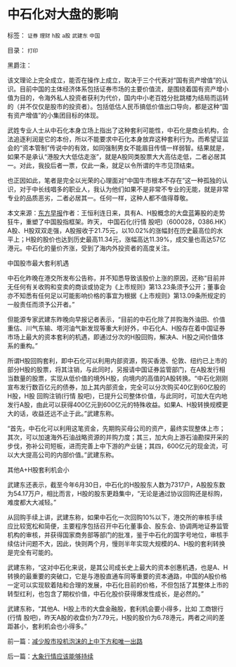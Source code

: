 # 中石化对大盘的影响

标签： `证券` `理财` `h股` `a股` `武建东` `中国` 

目录： `打印`

黑爵注：

该文理论上完全成立，能否在操作上成立，取决于三个代表对“国有资产增值”的认识。目前中国的主体经济体系包括证券市场的主要价值流，是围绕着国有资产增小值为目的，令海外私人投资者获利为代价，国内中小老百姓分批跳楼为结局而运转的（并不仅仅是股市的投资者）。包括低估人民币搞低价值出口导向，都是这种“国有资产增值”的小集团目标的体现。

武姓专业人士从中石化本身立场上指出了这种套利可能性，中石化是商业机构，合法追逐利润是它的本份，所以不能要求中石化本身放弃这种套利行为。而希望证监会的“资本管制”传说中的有效，如同强制男女不能眉目传情一样弱智。结果就是，如果不是承认“港股大大低估走涨”，就是A股同类股票大大高估走低，二者必居其一。对此，我投后者一票，仅此一条，就足以令所谓的牛市见顶结束。

也正因如此，笔者是完全以光荣的心理面对“中国牛市根本不存在”这一种孤独的认识，对于中长线唱多的职业人，我认为他们如果不是非常不专业的无能，就是非常专业的品质恶劣，二者必居其一。任何一样，这种人都不值得尊敬。









本文来源：[东方早报](http://media.163.com/special/007625CB/dfzb.html)作者：王恒利连日来，具有A、H股概念的大盘蓝筹股的走势狂牛，重塑了中国股指框架。昨天， 中国石化(行情
股吧)（600028，0386.HK）A股、H股双双走强，A股报收于21.75元，以10.02%的涨幅封在历史最高位的水平上；H股的股价也达到历史最高11.34元，涨幅高达11.39%，成交量也高达57亿港元。中石化的量价齐涨，受到了海内外投资者的高度关注。



中国股市最大套利机遇



中石化昨晚在港交所发布公告称，并不知悉导致该股价上涨的原因，还称“目前并无任何有关收购和变卖的商谈或协定为《上市规则》第13.23条须予公开；董事会亦不知悉有任何足以可能影响价格的事宜为根据《上市规则》第13.09条所规定的一般责任而须予公开者。”



但能源专家武建东昨晚向早报记者表示，“目前的中石化除了并购海外油田、价值重估、川气东输、塔河油气新发现等重大利好外，中石化A、H股存在着中国证券市场上最大的资本套利的机遇，即通过分次的H股回购，解决A、H股之间价值体系的重构。”



所谓H股回购套利，即中石化可以利用内部资源，购买香港、伦敦、纽约已上市的部分H股的股票，将其注销，与此同时，另报请中国证券监管部门，在A股发行相当数量的股票，实现从低价值的境外H股，向境内的高值的A股转换。“中石化刚刚宣布发行数百亿元的债券，加上其内部资金，完全可以分次购买40亿到60亿股的H股，H股
回购注销(行情
股吧)，已提升公司整体价值，与此同时，可加大在内地发行A股，由此可以获得400亿元到600亿元的特殊收益。如果A、H股转换规模更大的话，收益还远不止于此。”武建东称。



“首先，中石化可以利用这笔资金，先期购买母公司的资产，最终实现整体上市；其次，可以加速海外石油战略资源的并购力度；其三，加大向上游石油勘探开采的步伐，弥补公司短板，进而完善上中下游的产业链；其四，600亿元的现金流，可以大大提高公司的内部价值。”武建东称。



其他A+H股套利机会小



武建东还表示，截至今年6月30日，中石化的H股股东人数为7317户，A股股东数为54.17万户，相比而言，H股的股东更趋集中，“无论是通过协议回购还是标购，难度都大大减轻。”



从回购手续上讲，武建东称，如果中石化一次回购10%以下，港交所的审核手续应比较宽松和简便，主要程序包括召开中石化董事会、股东会、协调两地证券监管机构的审核，并获得国家商务部等部门的批准，鉴于中石化的国字号地位，审核手续估计问题不大，因此，快则两个月，慢则半年实现大规模的A、H股的套利转换是完全有可能的。



武建东称，“这对中石化来说，是其公司成长史上最大的资本创惠机遇，也是A、H转换的最重要的突破口，它是与港股直通车同等重要的资本通路，中国的A股价格一定可以实现软着陆和合理的发展，中石化目前的价格，不但包括了其整体上市的转型红利，也包含了期权价值，中石化股价获得爆发性成长，是必然的。”



武建东称，“其他A、H股上市的大盘金融股，套利机会要小得多，比如 工商银行(行情
股吧)，昨天A股的收盘价为7.79元，H股的股价为6.78港元，两者之间的差距甚小，套利机会也小得多。”

前一篇：[减少股市投机泡沫的上中下方和唯一出路](../../../2007/10/11/减少股市投机泡沫的上中下方和唯一出路.md)

后一篇：[大象行情应该能够持续](../../../2007/10/12/大象行情应该能够持续.md)